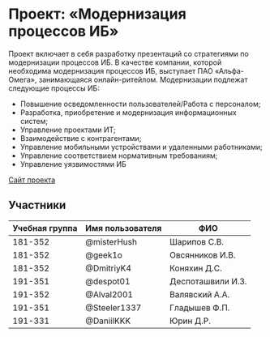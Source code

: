 # Проект: «Модернизация процессов ИБ»

Проект включает в себя разработку презентаций со стратегиями по модернизации процессов ИБ. В качестве компании, которой необходима модернизация процессов ИБ, выступает ПАО «Альфа-Омега», занимающаяся онлайн-ритейлом. Модернизации подлежат следующие процессы ИБ:
- Повышение осведомленности пользователей/Работа с персоналом;
- Разработка, приобретение и модернизация информационных систем;
- Управление проектами ИТ;
- Взаимодействие с контрагентами;
- Управление мобильными устройствами и удаленными работниками;
- Управление соответствием нормативным требованиям;
- Управление уязвимостями ИБ


[Сайт проекта](http://pd-2021-1.std-745.ist.mospolytech.ru "Сайт проекта")

## Участники

| Учебная группа | Имя пользователя | ФИО                      |
|----------------|------------------|--------------------------|
| 181-352        | @misterHush      | Шарипов С.В.             |
| 181-352        | @geek1o          | Овсянников И.В.          |
| 181-352        | @DmitriyK4       | Коняхин Д.С.             |
| 191-351        | @despot01        | Деспоташвили И.З.        |
| 191-352        | @Alval2001       | Валявский А.А.           |
| 191-351        | @Steeler1337     | Гладышев Ф.П.            |
| 191-331        | @DaniilKKK       | Юрин Д.Р.                |
